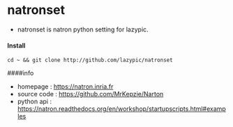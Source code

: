 # natronset
- natronset is natron python setting for lazypic.

#### Install
```
cd ~ && git clone http://github.com/lazypic/natronset
```

####info
- homepage : https://natron.inria.fr
- source code : https://github.com/MrKepzie/Narton
- python api : https://natron.readthedocs.org/en/workshop/startupscripts.html#examples
